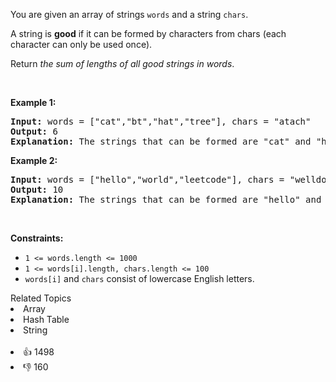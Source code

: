 <p>You are given an array of strings <code>words</code> and a string <code>chars</code>.</p>

<p>A string is <strong>good</strong> if it can be formed by characters from chars (each character can only be used once).</p>

<p>Return <em>the sum of lengths of all good strings in words</em>.</p>

<p>&nbsp;</p> 
<p><strong class="example">Example 1:</strong></p>

<pre>
<strong>Input:</strong> words = ["cat","bt","hat","tree"], chars = "atach"
<strong>Output:</strong> 6
<strong>Explanation:</strong> The strings that can be formed are "cat" and "hat" so the answer is 3 + 3 = 6.
</pre>

<p><strong class="example">Example 2:</strong></p>

<pre>
<strong>Input:</strong> words = ["hello","world","leetcode"], chars = "welldonehoneyr"
<strong>Output:</strong> 10
<strong>Explanation:</strong> The strings that can be formed are "hello" and "world" so the answer is 5 + 5 = 10.
</pre>

<p>&nbsp;</p> 
<p><strong>Constraints:</strong></p>

<ul> 
 <li><code>1 &lt;= words.length &lt;= 1000</code></li> 
 <li><code>1 &lt;= words[i].length, chars.length &lt;= 100</code></li> 
 <li><code>words[i]</code> and <code>chars</code> consist of lowercase English letters.</li> 
</ul>

<div><div>Related Topics</div><div><li>Array</li><li>Hash Table</li><li>String</li></div></div><br><div><li>👍 1498</li><li>👎 160</li></div>